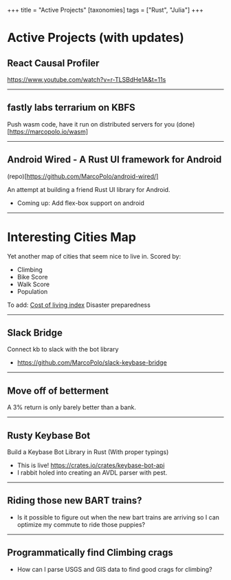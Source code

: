 +++
title = "Active Projects"
[taxonomies]
tags = ["Rust", "Julia"]
+++

# Active Projects (with updates)

## React Causal Profiler

https://www.youtube.com/watch?v=r-TLSBdHe1A&t=11s

---

## fastly labs terrarium on KBFS

Push wasm code, have it run on distributed servers for you
(done)[https://marcopolo.io/wasm]

---

## Android Wired - A Rust UI framework for Android

(repo)[https://github.com/MarcoPolo/android-wired/]

An attempt at building a friend Rust UI library for Android.

- Coming up: Add flex-box support on android

---

# Interesting Cities Map

Yet another map of cities that seem nice to live in. Scored by:

- Climbing
- Bike Score
- Walk Score
- Population

To add:
[Cost of living index](https://www.expatistan.com/cost-of-living/index)
Disaster preparedness

---

## Slack Bridge

Connect kb to slack with the bot library

- https://github.com/MarcoPolo/slack-keybase-bridge

---

## Move off of betterment

A 3% return is only barely better than a bank.

---

## Rusty Keybase Bot

Build a Keybase Bot Library in Rust (With proper typings)

- This is live! https://crates.io/crates/keybase-bot-api
- I rabbit holed into creating an AVDL parser with pest.

---

## Riding those new BART trains?

- Is it possible to figure out when the new bart trains are arriving so I can optimize my commute to ride those puppies?

---

## Programmatically find Climbing crags

- How can I parse USGS and GIS data to find good crags for climbing?
